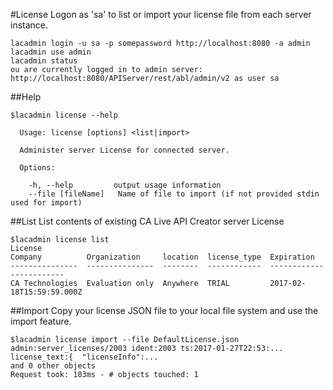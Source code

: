 #License
Logon as 'sa' to list or import your license file from each server instance.
```
lacadmin login -u sa -p somepassword http://localhost:8080 -a admin
lacadmin use admin
lacadmin status
ou are currently logged in to admin server: http://localhost:8080/APIServer/rest/abl/admin/v2 as user sa
```
##Help
```
$lacadmin license --help

  Usage: license [options] <list|import>

  Administer server License for connected server.

  Options:

    -h, --help         output usage information
    --file [fileName]   Name of file to import (if not provided stdin used for import)
```
##List
List contents of existing CA Live API Creator server License
```
$lacadmin license list
License                                                                                                           
Company          Organization     location  license_type  Expiration              
---------------  ---------------  --------  ------------  ------------------------
CA Technologies  Evaluation only  Anywhere  TRIAL         2017-02-18T15:59:59.000Z

```
##Import
Copy your license JSON file to your local file system and use the import feature.
```
$lacadmin license import --file DefaultLicense.json 
admin:server_licenses/2003 ident:2003 ts:2017-01-27T22:53:... license_text:{  "licenseInfo":...
and 0 other objects
Request took: 103ms - # objects touched: 1  
```